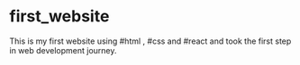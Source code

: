 # first_website
This is my first website using #html , #css and #react and took the first step in web development journey.
